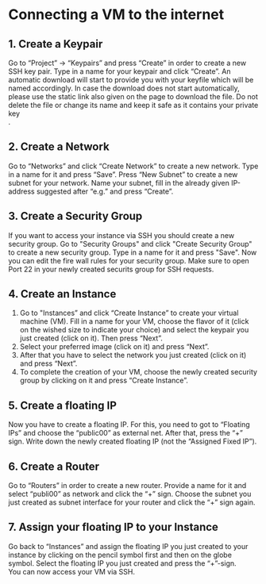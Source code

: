 # Connecting a VM to the internet

## 1. Create a Keypair

Go to “Project” -&gt; “Keypairs” and press “Create” in order to create a new SSH key pair. Type in a name for your keypair and click “Create”. An automatic download will start to provide you with your keyfile which will be named accordingly. In case the download does not start automatically, please use the static link also given on the page to download the file. Do not delete the file or change its name and keep it safe as it contains your private key  
.

## 2. Create a Network

Go to “Networks” and click “Create Network” to create a new network. Type in a name for it and press “Save”. Press “New Subnet” to create a new subnet for your network. Name your subnet, fill in the already given IP-address suggested after “e.g.” and press “Create”.

## 3. Create a Security Group

If you want to access your instance via SSH you should create a new security group. Go to "Security Groups" and click "Create Security Group" to create a new security group. Type in a name for it and press "Save". Now you can edit the fire wall rules for your security group. Make sure to open Port 22 in your newly created securits group for SSH requests.

## 4. Create an Instance

1. Go to "Instances” and click “Create Instance” to create your virtual machine \(VM\). Fill in a name for your VM, choose the flavor of it \(click on the wished size to indicate your choice\) and select the keypair you just created \(click on it\). Then press “Next”.
2. Select your preferred image \(click on it\) and press “Next”.
3. After that you have to select the network you just created \(click on it\) and press “Next”.
4. To complete the creation of your VM, choose the newly created security group by clicking on it and press “Create Instance”.

## 5. Create a floating IP

Now you have to create a floating IP. For this, you need to got to “Floating IPs” and choose the “public00” as external net. After that, press the “+” sign. Write down the newly created floating IP \(not the “Assigned Fixed IP”\).

## 6. Create a Router

Go to “Routers” in order to create a new router. Provide a name for it and select “publi00” as network and click the “+” sign. Choose the subnet you just created as subnet interface for your router and click the “+” sign again.

## 7. Assign your floating IP to your Instance

Go back to “Instances” and assign the floating IP you just created to your instance by clicking on the pencil symbol first and then on the globe symbol. Select the floating IP you just created and press the “+”-sign.  
 You can now access your VM via SSH.

